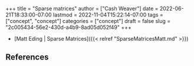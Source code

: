 +++
title = "Sparse matrices"
author = ["Cash Weaver"]
date = 2022-06-21T18:33:00-07:00
lastmod = 2022-11-04T15:22:14-07:00
tags = ["concept", "concept"]
categories = ["concept"]
draft = false
slug = "2c005434-56e2-430d-a4b9-8ad05d052f49"
+++

-   [Matt Eding | Sparse Matrices]({{< relref "SparseMatricesMatt.md" >}})

## References

<style>.csl-entry{text-indent: -1.5em; margin-left: 1.5em;}</style><div class="csl-bib-body">
</div>
